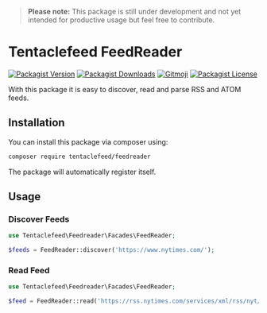 > **Please note:** This package is still under development and not yet intended for productive usage but feel free to contribute.

# Tentaclefeed FeedReader

[![Packagist Version](https://img.shields.io/packagist/v/tentaclefeed/feedreader?style=flat-square)][packagist]
[![Packagist Downloads](https://img.shields.io/packagist/dt/tentaclefeed/feedreader?style=flat-square)][packagist]
[![Gitmoji](https://img.shields.io/badge/gitmoji-%20😜%20😍-FFDD67.svg?style=flat-square)](https://gitmoji.dev)
[![Packagist License](https://img.shields.io/packagist/l/tentaclefeed/feedreader?style=flat-square)][packagist]

With this package it is easy to discover, read and parse RSS and ATOM feeds.

## Installation

You can install this package via composer using:

```bash
composer require tentaclefeed/feedreader
```

The package will automatically register itself.

## Usage

### Discover Feeds

```php
use Tentaclefeed\Feedreader\Facades\FeedReader;

$feeds = FeedReader::discover('https://www.nytimes.com/');
```

### Read Feed

```php
use Tentaclefeed\Feedreader\Facades\FeedReader;

$feed = FeedReader::read('https://rss.nytimes.com/services/xml/rss/nyt/HomePage.xml');
```

[packagist]: https://packagist.org/packages/tentaclefeed/feedreader
